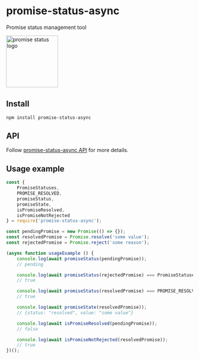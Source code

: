 # promise-status-async
Promise status management tool

<img src="promise-status.jpg" alt="promise status logo" width="140">
<img src="https://goo.gl/PkiXwP" alt=" " width="0" height="0">

## Install
```bash
npm install promise-status-async
```

## API
Follow [promise-status-async API](API.md) for more details.

## Usage example
```js
const {
    PromiseStatuses,
    PROMISE_RESOLVED,
    promiseStatus,
    promiseState,
    isPromiseResolved,
    isPromiseNotRejected
} = require('promise-status-async');

const pendingPromise = new Promise(() => {});
const resolvedPromise = Promise.resolve('some value');
const rejectedPromise = Promise.reject('some reason');

(async function usageExample () {
    console.log(await promiseStatus(pendingPromise));
    // pending

    console.log(await promiseStatus(rejectedPromise) === PromiseStatuses.PROMISE_REJECTED);
    // true

    console.log(await promiseStatus(resolvedPromise) === PROMISE_RESOLVED);
    // true

    console.log(await promiseState(resolvedPromise));
    // {status: "resolved", value: "some value"}

    console.log(await isPromiseResolved(pendingPromise));
    // false

    console.log(await isPromiseNotRejected(resolvedPromise));
    // true
})();
```
